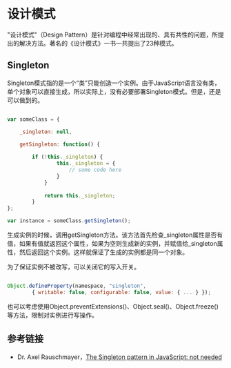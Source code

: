 # 设计模式

"设计模式"（Design Pattern）是针对编程中经常出现的、具有共性的问题，所提出的解决方法。著名的《设计模式》一书一共提出了23种模式。

## Singleton

Singleton模式指的是一个“类”只能创造一个实例。由于JavaScript语言没有类，单个对象可以直接生成，所以实际上，没有必要部署Singleton模式。但是，还是可以做到的。

```js

var someClass = {

	_singleton: null,
				
    getSingleton: function() {

		if (!this._singleton) {
                this._singleton = {
                    // some code here
                }
            }
				
            return this._singleton;
		}
};

var instance = someClass.getSingleton();

```

生成实例的时候，调用getSingleton方法。该方法首先检查_singleton属性是否有值，如果有值就返回这个属性，如果为空则生成新的实例，并赋值给_singleton属性，然后返回这个实例。这样就保证了生成的实例都是同一个对象。

为了保证实例不被改写，可以关闭它的写入开关。

```js

Object.defineProperty(namespace, "singleton",
        { writable: false, configurable: false, value: { ... } });

```

也可以考虑使用Object.preventExtensions()、Object.seal()、Object.freeze()等方法，限制对实例进行写操作。

## 参考链接

- Dr. Axel Rauschmayer，[The Singleton pattern in JavaScript: not needed](http://www.2ality.com/2011/04/singleton-pattern-in-javascript-not.html)
